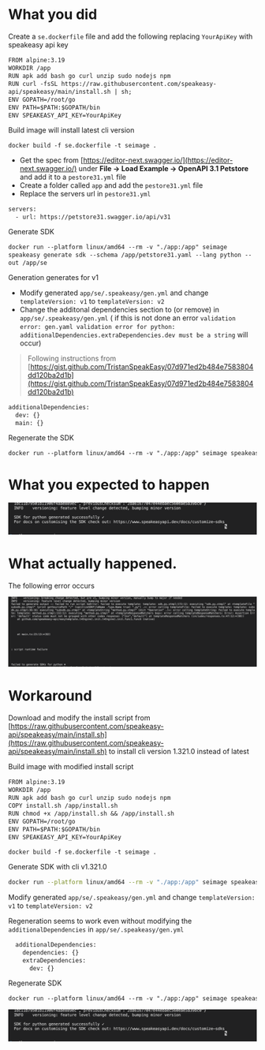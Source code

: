 
# What you did

Create a `se.dockerfile` file and add the following replacing `YourApiKey` with speakeasy api key

```docker
FROM alpine:3.19
WORKDIR /app
RUN apk add bash go curl unzip sudo nodejs npm
RUN curl -fsSL https://raw.githubusercontent.com/speakeasy-api/speakeasy/main/install.sh | sh;
ENV GOPATH=/root/go
ENV PATH=$PATH:$GOPATH/bin
ENV SPEAKEASY_API_KEY=YourApiKey
```

Build image will install latest cli version

```
docker build -f se.dockerfile -t seimage .
```

- Get the spec from [https://editor-next.swagger.io/](https://editor-next.swagger.io/) under **File → Load Example → OpenAPI 3.1  Petstore** and add it to a  `pestore31.yml` file
- Create a folder called `app` and add the `pestore31.yml` file
- Replace the servers url in `pestore31.yml`

```
servers:
  - url: https://petstore31.swagger.io/api/v31
```

Generate SDK 

```
docker run --platform linux/amd64 --rm -v "./app:/app" seimage speakeasy generate sdk --schema /app/petstore31.yaml --lang python --out /app/se
```

Generation generates for v1

- Modify generated `app/se/.speakeasy/gen.yml`  and change `templateVersion: v1` to `templateVersion: v2`
- Change the additonal dependencies section to (or remove) in `app/se/.speakeasy/gen.yml` ( if this is not done an error `validation error: gen.yaml validation error for python: additionalDependencies.extraDependencies.dev must be a string` will occur)

> Following instructions from
[https://gist.github.com/TristanSpeakEasy/07d971ed2b484e7583804dd120ba2d1b](https://gist.github.com/TristanSpeakEasy/07d971ed2b484e7583804dd120ba2d1b)
```
additionalDependencies:
  dev: {}
  main: {}
```

Regenerate the SDK 

```html
docker run --platform linux/amd64 --rm -v "./app:/app" seimage speakeasy generate sdk --schema /app/petstore31.yaml --lang python --out /app/se
```

# What you expected to happen

![](img/0.png)

# What actually happened.

The following error occurs

![](img/1.png)



# Workaround

Download and modify the install script from [https://raw.githubusercontent.com/speakeasy-api/speakeasy/main/install.sh](https://raw.githubusercontent.com/speakeasy-api/speakeasy/main/install.sh) to install cli version 1.321.0 instead of latest 

Build image with modified install script 

```
FROM alpine:3.19
WORKDIR /app
RUN apk add bash go curl unzip sudo nodejs npm
COPY install.sh /app/install.sh
RUN chmod +x /app/install.sh && /app/install.sh
ENV GOPATH=/root/go
ENV PATH=$PATH:$GOPATH/bin
ENV SPEAKEASY_API_KEY=YourApiKey
```

```
docker build -f se.dockerfile -t seimage .
```

Generate SDK with  cli v1.321.0

```bash
docker run --platform linux/amd64 --rm -v "./app:/app" seimage speakeasy generate sdk --schema /app/petstore31.yaml --lang python --out /app/se
```

Modify generated `app/se/.speakeasy/gen.yml`  and change `templateVersion: v1` to `templateVersion: v2`

Regeneration seems to work even without modifying the `additionalDependencies` in `app/se/.speakeasy/gen.yml`

```docker
  additionalDependencies:
    dependencies: {}
    extraDependencies:
      dev: {}
```

Regenerate SDK

```html
docker run --platform linux/amd64 --rm -v "./app:/app" seimage speakeasy generate sdk --schema /app/petstore31.yaml --lang python --out /app/se
```

![](img/2.png)